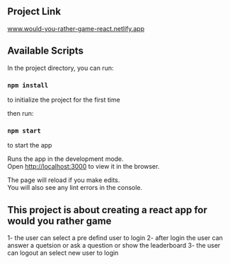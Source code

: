 ## Project Link
www.would-you-rather-game-react.netlify.app

## Available Scripts

In the project directory, you can run:

### `npm install` 

to initialize the project for the first time 

then run: 

### `npm start`

to start the app

Runs the app in the development mode.<br />
Open [http://localhost:3000](http://localhost:3000) to view it in the browser.

The page will reload if you make edits.<br />
You will also see any lint errors in the console.

## This project is about creating a react app for would you rather game 
1- the user can select a pre defind user to login 
2- after login the user can answer a quetsion or ask a question or show the leaderboard 
3- the user can logout an select new user to login 
